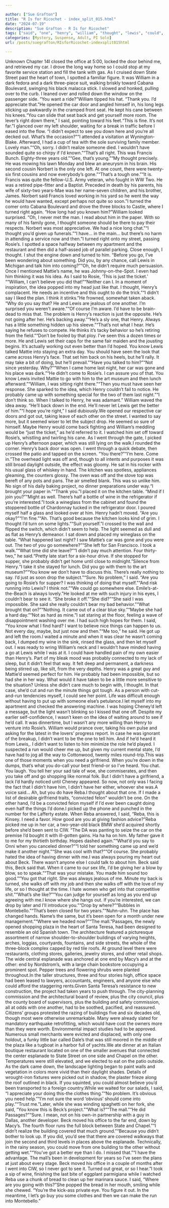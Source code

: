 ```yaml
---

author: ["Sue Grafton"]
title: "R Is for Ricochet - index_split_015.html"
date: "2024-07-19"
description: "Sue Grafton - R Is for Ricochet"
tags: ["said", "one", "henry", "william", "thought", "lewis", "could", "go", "car", "back", "right", "would", "came", "see", "turned", "rosie", "idea", "know", "got", "beck", "door", "long", "way", "street", "left"]
categories: [Mystery, Suspense, Adult, PI Solo]
url: /posts/suegrafton/RIsforRicochet-indexsplit015html

---
```



Unknown
Chapter 14I closed the office at 5:00, locked the door behind me, and retrieved my car. I drove the long way home so I could stop at my favorite service station and fill the tank with gas. As I cruised down State Street past the heart of town, I spotted a familiar figure. It was William in a dark fedora and a dark three-piece suit, walking briskly toward Cabana Boulevard, swinging his black malacca stick. I slowed and honked, pulling over to the curb. I leaned over and rolled down the window on the passenger side. “You want a ride?”William tipped his hat. “Thank you. I’d appreciate that.”He opened the car door and angled himself in, his long legs sticking up awkwardly in the cramped front seat. He kept his cane between his knees.“You can slide that seat back and get yourself more room. The lever’s right down there,” I said, pointing toward his feet.“This is fine. It’s not far.”I glanced over my left shoulder, waiting for a break in traffic before I eased into the flow. “I didn’t expect to see you down here and you’re all decked out. What’s the occasion?”“I attended a visitation at Wynington-Blake. Afterward, I had a cup of tea with the sole surviving family member. Lovely man.”“Oh, sorry. I didn’t realize someone died. I wouldn’t have sounded quite so chirpy if I’d known.”“That’s all right. This was Francis Bunch. Eighty-three years old.”“Gee, that’s young.”“My thought precisely. He was mowing his lawn Monday and blew an aneurysm in his brain. His second cousin Norbert is the only one left. At one count, there were twenty-six first cousins and now everybody’s gone.”“That’s a tough one.”“It is. Francis was quite the fellow-U.S. Army veteran, who fought in WW Two. He was a retired pipe-fitter and a Baptist. Preceded in death by his parents, his wife of sixty-two years-Mae was her name-seven children, and his brother, James. Norbert said Francis loved working in his yard so he went the way he would have wanted, except perhaps not quite so soon.”I turned the comer onto Cabana Boulevard and drove the three blocks to Castle, where I turned right again. “How long had you known him?”William looked surprised. “Oh, I never met the man. I read about him in the paper. With so many of his family gone, I thought someone should be there to pay their respects. Norbert was most appreciative. We had a nice long chat.”“I thought you’d given up funerals.”“I have... in the main... but there’s no harm in attending a service now and then.”I turned right onto my street, passing Rosie’s. I spotted a space halfway between my apartment and the restaurant and then did a half-assed job of parallel parking. Close enough, I thought. I shut the engine down and turned to him. “Before you go, I’ve been wondering about something. Did you, by any chance, call Lewis in Michigan and talk him into coming?”“Oh, he didn’t require much persuasion. Once I mentioned Mattie’s name, he was Johnny-on-the-Spot. I even had him thinking it was his idea. As I said to Rosie, ‘This is just the ticket.’ ““William, I can’t believe you did that!”“Neither can I. In a moment of inspiration, the idea popped into my head just like that. I thought, Henry’s complacent. He needs an incentive and this ought to do the trick.”“I didn’t say I liked the plan. I think it stinks.”He frowned, somewhat taken aback. “Why do you say that? He and Lewis are jealous of one another. I’m surprised you weren’t aware.”“Of course I’m aware. I’d have to be brain-dead to miss that. The problem is Henry’s reaction is just the opposite. He’s not going after her. He’s backing away.”“He’s a sly one, that Henry. Always has a little something hidden up his sleeve.”“That’s not what I hear. He’s saying he refuses to compete. He thinks it’s tacky behavior so he’s retiring from the field.”“Don’t be fooled by that ploy. I’ve seen this a dozen times or more. He and Lewis set their caps for the same fair maiden and the jousting begins. It’s actually working out even better than I’d hoped. You know Lewis talked Mattie into staying an extra day. You should have seen the look that came across Henry’s face. That set him back on his heels, but he’ll rally. It may take a bit of doing, but he’ll prevail.”“Have you talked to him?”“Not since yesterday. Why?”“When I came home last night, her car was gone and his place was dark.”“He didn’t come to Rosie’s. I can assure you of that. You know Lewis invited Mattie to go with him to the art museum and then lunch afterward.”“William, I was sitting right there.”“Then you must have seen her response. She sparked to the idea, which Henry couldn’t fail to notice. He probably came up with something special for the two of them last night.”“I don’t think so. When I talked to Henry, he was adamant.” William waved the idea away. “He’ll back down in the end. He’ll never let Lewis get the better of him.”“I hope you’re right,” I said dubiously.We opened our respective car doors and got out, taking leave of each other on the street. I wanted to say more, but it seemed wiser to let the subject drop. He seemed so sure of himself. Maybe Henry would come back fighting and William’s meddling would be “just the ticket,” as he’d referred to it. I watched him set off toward Rosie’s, whistling and twirling his cane. As I went through the gate, I picked up Henry’s afternoon paper, which was still lying on the walk.I rounded the corner. Henry’s back door was open. I went through a quick debate, then crossed the patio and tapped on the screen. “You there?”“I’m here. Come in.”The overhead light was off and, though to all intents and purposes it was still broad daylight outside, the effect was gloomy. He sat in his rocker with his usual glass of whiskey in hand. The kitchen was spotless, appliances gleaming, the counters glossy. The oven was off and the stove top was bereft of any pots and pans. The air smelled blank. This was so unlike him. No sign of his daily baking project, no dinner preparations under way.“I brought your paper in.”“Thank you.”I placed it on the kitchen table. “Mind if I join you?”“Might as well. There’s half a bottle of wine in the refrigerator if you’re interested.”I took a wineglass from the cabinet and found the stoppered bottle of Chardonnay tucked in the refrigerator door. I poured myself half a glass and looked over at him. Henry hadn’t moved. “Are you okay?”“I’m fine.”“Ah. That’s good because the kitchen looks kind of grim. I thought I’d turn on some lights.”“Suit yourself.”I crossed to the wall and flipped the switch, which didn’t seem to help. The light seemed as dull and as flat as Henry’s demeanor. I sat down and placed my wineglass on the table. “What happened last night? I saw Mattie’s car was gone and you were out. The two of you go somewhere?”“She left for San Francisco. I took a walk.”“What time did she leave?”“I didn’t pay much attention. Four thirty-two,” he said.“Pretty late start for a six-hour drive. If she stopped for supper, she probably didn’t get home until close to midnight.”Silence from Henry.“I take it she stayed for lunch. Did you go with them to the art museum?”“You know we don’t have to discuss this. There’s really nothing to say. I’d just as soon drop the subject.”“Sure. No problem,” I said. “Are you going to Rosie’s for supper? I was thinking of doing that myself.”“And risk running into Lewis? I think not.”“We could go somewhere else. Emile’s-at-the-Beach is always lovely.”He looked at me with such injury in his eyes, I couldn’t bear to see it. “She broke it off.”“She did?”“She said I was impossible. She said she really couldn’t bear my bad behavior.”“What brought that on?”“Nothing. It came out of a clear blue sky.”“Maybe she had a hard day.”“Not as hard as mine.”I sat staring at the floor, feeling a wave of disappointment washing over me. I had such high hopes for them. I said, “You know what I find hard? I want to believe nice things can happen to us. Not every day, maybe, but just now and then.”“Me too,” he said. He got up and left the room.I waited a minute and when it was clear he wasn’t coming back, I dumped my wine in the sink, rinsed the glass, and then let myself out. I was ready to wring William’s neck and I wouldn’t have minded having a go at Lewis while I was at it. I could have handled pain of my own easier than Henry’s. Part of my bleak mood was probably connected to my lack of sleep, but it didn’t feel that way. It felt deep and permanent, a darkness being stirred up, like silt, from the very depths. Henry was a great guy and Mattie’d seemed perfect for him. He probably had been impossible, but so had she in her way. What would it have taken to be a little more sensitive to the situation? Unless she didn’t care much to begin with, I thought. In that case, she’d cut and run the minute things got tough. As a person with cut-and-run tendencies myself, I could see her point. Life was difficult enough without having to put up with someone else’s petulance.I let myself into my apartment and checked the answering machine. I was hoping Cheney’d left a message, but the light wasn’t blinking so I kissed that one off. Despite my earlier self-confidence, I wasn’t keen on the idea of waiting around to see if he’d call. It was dinnertime, but I wasn’t any more willing than Henry to venture into Rosie’s. William would prance over, taking his own pulse and asking for the latest in the lovers’ progress report. In case he was ignorant of the breakup, I didn’t want to be the one to tell him. And if he’d heard it from Lewis,. I didn’t want to listen to him minimize the role he’d played. I suspected a run would cheer me up, but given my current mental state, I’d have had to jog all the way to Cottonwood, twenty miles round-trip.This was one of those moments when you need a girlfriend. When you’re down in the dumps, that’s what you do-call your best friend-or so I’ve heard. You chat. You laugh. You tell her your sad tale of woe, she commiserates, and then you take off and go shopping like normal folk. But I didn’t have a girlfriend, a lack I’d hardly noticed until Cheney appeared. So now, not only was I facing the fact that I didn’t have him, I didn’t have her either, whoever she was.A voice said... Ah, but you do have Reba.I thought about that one. If I made a list of desirable girlfriend traits, “convicted felon” wouldn’t be one. On the other hand, I’d be a convicted felon myself if I’d ever been caught doing even half the things I’d done.I picked up the phone and punched in the number for the Lafferty estate. When Reba answered, I said, “Reba, this is Kinsey. I need a favor. How good are you at giving fashion advice?”Reba picked me up in her car, a two-year-old black BMW she’d acquired shortly before she’d been sent to CIW. “The DA was panting to seize the car on the premise I’d bought it with ill-gotten gains. Ha ha ha on him. My father gave it to me for my thirtieth birthday. Hopes dashed again.”“What’d you say to Onni when you canceled dinner?”“I told her something came up and we’d make it another night.”“She was cool with that?”“Of course. She probably hated the idea of having dinner with me.I was always pouring my heart out about Beck. There wasn’t anyone else I could talk to about him. Beck said this, Beck said that. When it came to our sex life, I’d be giving her a blow by blow, so to speak.”“That was your mistake. You made him sound too good.”“You got that right. She was always jealous of me. Minute my back is turned, she walks off with my job and then she walks off with the love of my life, or so I thought at the time. I hate women who get into that competitive shit.”“What’s she like?”“You can judge for yourself as long as you end up agreeing with me.I know where she hangs out. If you’re interested, we can drop by later and I’ll introduce you.”“Drop by where?”“Bubbles in Montebello.”“That’s been closed for two years.”“Nuhn-uhn. The place has changed hands. Name’s the same, but it’s been open for a month under new management.”“Where we headed now?”“The mall.”Passages, the newly opened shopping plaza in the heart of Santa Teresa, had been designed to resemble an old Spanish town. The architecture featured a picturesque assortment of narrow shoulder-to-shoulder buildings of varying heights, arches, loggias, courtyards, fountains, and side streets, the whole of the three-block complex capped by red tile roofs. At ground level there were restaurants, clothing stores, galleries, jewelry stores, and other retail shops. The wide central esplanade was anchored at one end by Macy’s and at the other: end by Nordstrom’s, with a large chain bookstore occupying a prominent spot. Pepper trees and flowering shrubs were planted throughout.In the taller structures, three and four stories high, office space had been leased to lawyers, accountants, engineers, and anyone else who could afford the staggering rents.Given Santa Teresa’s resistance to new construction, the project had taken years to push through. The city-planning commission and the architectural board of review, plus the city council, plus the county board of supervisors, plus the building and safety commission, all at odds with one another, had to be soothed, pacified, and reassured. Citizens’ groups protested the razing of buildings five and six decades old, though most were otherwise unremarkable. Many were already slated for mandatory earthquake retrofitting, which would have cost the owners more than they were worth. Environmental impact studies had to be approved. Numerous small merchants were evicted and displaced, with only one holdout, a funky little bar called Dale’s that was still moored in the middle of the plaza like a tugboat in a harbor full of yachts.We ate dinner at an Italian boutique restaurant located on one of the smaller avenues that connected the center esplanade to State Street on one side and Chapel on the other. Temperatures were still elevated, and we elected to eat on the patio outside. As the dark came down, the landscape lighting began to paint walls and vegetation in colors more vivid than their daylight shades. Details of wrought-iron fixtures were picked out in shadow, the plaster frieze along the roof outlined in black. If you squinted, you could almost believe you’d been transported to a foreign country.While we waited for our salads, I said, “I appreciate your doing this-the clothes thing.”“No problem. It’s obvious you need help.”“I’m not sure the word ‘obvious’ should come into play.”“Trust me.”Later, while she was winding spaghetti on her fork, she said, “You know this is Beck’s project.”“What is?”“The mall.”“He did Passages?”“Sure. I mean, not on his own-in partnership with a guy in Dallas, another developer. Beck moved his office to the far end, down by Macy’s. The fourth floor runs the full block between State and Chapel.”“I didn’t realize the building covered that much ground.”“Because you didn’t bother to look up. If you did, you’d see that there are covered walkways that join the second and third levels in places above the esplanade. Technically, in the rainy season, you could move from one building to the other without getting wet.”“You’ve got a better eye than I do. I missed that.”“I have the advantage. The mall’s been in development for years so I’ve seen the plans at just about every stage. Beck moved his office in a couple of months after I went into CIW, so I never got to see it. Turned out great, or so I hear.”I took a sip of wine, finishing the last bite of eggplant parmigiana while I watched Reba use a chunk of bread to clean up her marinara sauce. I said, “Where are you going with this?”She popped the bread in her mouth, smiling while she chewed. “You’re the kick-ass private eye. You figure it out. In the meantime, l let’s go buy you some clothes and then we can make the run into Montebello.”
